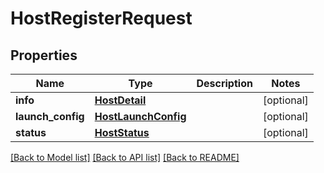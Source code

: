 # HostRegisterRequest

## Properties
Name | Type | Description | Notes
------------ | ------------- | ------------- | -------------
**info** | [**HostDetail**](HostDetail.md) |  | [optional] 
**launch_config** | [**HostLaunchConfig**](HostLaunchConfig.md) |  | [optional] 
**status** | [**HostStatus**](HostStatus.md) |  | [optional] 

[[Back to Model list]](../README.md#documentation-for-models) [[Back to API list]](../README.md#documentation-for-api-endpoints) [[Back to README]](../README.md)


